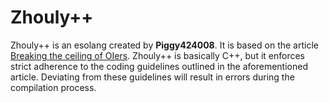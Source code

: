 # Zhouly++
Zhouly++ is an esolang created by **Piggy424008**. It is based on the article [Breaking the ceiling of OIers](https://mp.weixin.qq.com/s/baVK7Tk_hgFdHvZ6jdD7rw). Zhouly++ is basically C++, but it enforces strict adherence to the coding guidelines outlined in the aforementioned article. Deviating from these guidelines will result in errors during the compilation process.
